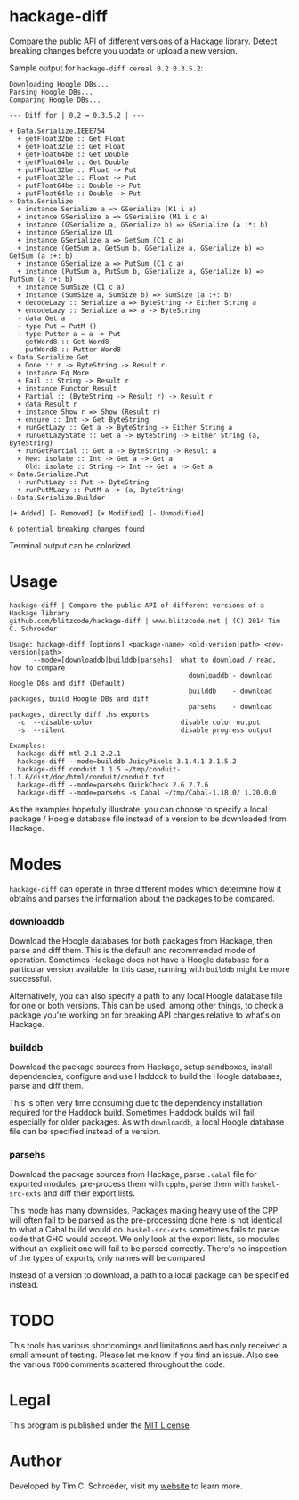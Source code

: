 # hackage-diff

Compare the public API of different versions of a Hackage library. Detect breaking changes before you update or upload a new version.

Sample output for `hackage-diff cereal 0.2 0.3.5.2`:

```
Downloading Hoogle DBs...
Parsing Hoogle DBs...
Comparing Hoogle DBs...

--- Diff for | 0.2 → 0.3.5.2 | ---

+ Data.Serialize.IEEE754
  + getFloat32be :: Get Float
  + getFloat32le :: Get Float
  + getFloat64be :: Get Double
  + getFloat64le :: Get Double
  + putFloat32be :: Float -> Put
  + putFloat32le :: Float -> Put
  + putFloat64be :: Double -> Put
  + putFloat64le :: Double -> Put
× Data.Serialize
  + instance Serialize a => GSerialize (K1 i a)
  + instance GSerialize a => GSerialize (M1 i c a)
  + instance (GSerialize a, GSerialize b) => GSerialize (a :*: b)
  + instance GSerialize U1
  + instance GSerialize a => GetSum (C1 c a)
  + instance (GetSum a, GetSum b, GSerialize a, GSerialize b) => GetSum (a :+: b)
  + instance GSerialize a => PutSum (C1 c a)
  + instance (PutSum a, PutSum b, GSerialize a, GSerialize b) => PutSum (a :+: b)
  + instance SumSize (C1 c a)
  + instance (SumSize a, SumSize b) => SumSize (a :+: b)
  + decodeLazy :: Serialize a => ByteString -> Either String a
  + encodeLazy :: Serialize a => a -> ByteString
  - data Get a
  - type Put = PutM ()
  - type Putter a = a -> Put
  - getWord8 :: Get Word8
  - putWord8 :: Putter Word8
× Data.Serialize.Get
  + Done :: r -> ByteString -> Result r
  + instance Eq More
  + Fail :: String -> Result r
  + instance Functor Result
  + Partial :: (ByteString -> Result r) -> Result r
  + data Result r
  + instance Show r => Show (Result r)
  + ensure :: Int -> Get ByteString
  + runGetLazy :: Get a -> ByteString -> Either String a
  + runGetLazyState :: Get a -> ByteString -> Either String (a, ByteString)
  + runGetPartial :: Get a -> ByteString -> Result a
  × New: isolate :: Int -> Get a -> Get a
    Old: isolate :: String -> Int -> Get a -> Get a
× Data.Serialize.Put
  + runPutLazy :: Put -> ByteString
  + runPutMLazy :: PutM a -> (a, ByteString)
· Data.Serialize.Builder

[+ Added] [- Removed] [× Modified] [· Unmodified]

6 potential breaking changes found
```

Terminal output can be colorized.

# Usage

```
hackage-diff | Compare the public API of different versions of a Hackage library
github.com/blitzcode/hackage-diff | www.blitzcode.net | (C) 2014 Tim C. Schroeder

Usage: hackage-diff [options] <package-name> <old-version|path> <new-version|path>
      --mode=[downloaddb|builddb|parsehs]  what to download / read, how to compare
                                             downloaddb - download Hoogle DBs and diff (Default)
                                             builddb    - download packages, build Hoogle DBs and diff
                                             parsehs    - download packages, directly diff .hs exports
  -c  --disable-color                      disable color output
  -s  --silent                             disable progress output

Examples:
  hackage-diff mtl 2.1 2.2.1
  hackage-diff --mode=builddb JuicyPixels 3.1.4.1 3.1.5.2
  hackage-diff conduit 1.1.5 ~/tmp/conduit-1.1.6/dist/doc/html/conduit/conduit.txt
  hackage-diff --mode=parsehs QuickCheck 2.6 2.7.6
  hackage-diff --mode=parsehs -s Cabal ~/tmp/Cabal-1.18.0/ 1.20.0.0
```

As the examples hopefully illustrate, you can choose to specify a local package / Hoogle database file instead of a version to be downloaded from Hackage.

# Modes

`hackage-diff` can operate in three different modes which determine how it obtains and parses the information about the packages to be compared.

### downloaddb

Download the Hoogle databases for both packages from Hackage, then parse and diff them. This is the default and recommended mode of operation. Sometimes Hackage does not have a Hoogle database for a particular version available. In this case, running with `builddb` might be more successful. 

Alternatively, you can also specify a path to any local Hoogle database file for one or both versions. This can be used, among other things, to check a package you're working on for breaking API changes relative to what's on Hackage.

### builddb

Download the package sources from Hackage, setup sandboxes, install dependencies, configure and use Haddock to build the Hoogle databases, parse and diff them.

This is often very time consuming due to the dependency installation required for the Haddock build. Sometimes Haddock builds will fail, especially for older packages. As with `downloaddb`, a local Hoogle database file can be specified instead of a version.

### parsehs

Download the package sources from Hackage, parse `.cabal` file for exported modules, pre-process them with `cpphs`, parse them with `haskel-src-exts` and diff their export lists.

This mode has many downsides. Packages making heavy use of the CPP will often fail to be parsed as the pre-processing done here is not identical to what a Cabal build would do. `haskel-src-exts` sometimes fails to parse code that GHC would accept. We only look at the export lists, so modules without an explicit one will fail to be parsed correctly. There's no inspection of the types of exports, only names will be compared.

Instead of a version to download, a path to a local package can be specified instead.

# TODO

This tools has various shortcomings and limitations and has only received a small amount of testing. Please let me know if you find an issue. Also see the various `TODO` comments scattered throughout the code.

# Legal

This program is published under the [MIT License](http://en.wikipedia.org/wiki/MIT_License).

# Author

Developed by Tim C. Schroeder, visit my [website](http://www.blitzcode.net) to learn more.
